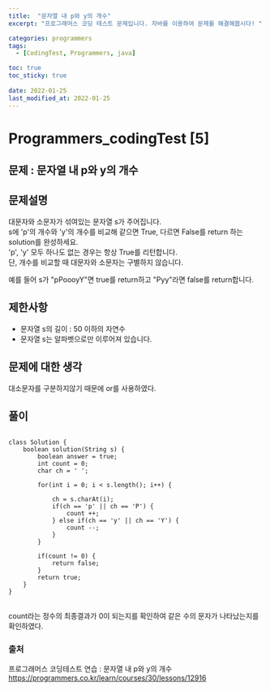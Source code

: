 ```yaml
---
title:  "문자열 내 p와 y의 개수"
excerpt: "프로그래머스 코딩 테스트 문제입니다. 자바를 이용하여 문제를 해결해봅시다! "

categories: programmers
tags:
  - [CodingTest, Programmers, java]

toc: true
toc_sticky: true
 
date: 2022-01-25
last_modified_at: 2022-01-25
---
```

# Programmers_codingTest [5]

## 문제 : 문자열 내 p와 y의 개수

## 문제설명  
대문자와 소문자가 섞여있는 문자열 s가 주어집니다.  
s에 'p'의 개수와 'y'의 개수를 비교해 같으면 True, 다르면 False를 return 하는 solution를 완성하세요.  
'p', 'y' 모두 하나도 없는 경우는 항상 True를 리턴합니다.  
단, 개수를 비교할 때 대문자와 소문자는 구별하지 않습니다.  

예를 들어 s가 "pPoooyY"면 true를 return하고 "Pyy"라면 false를 return합니다.

## 제한사항
- 문자열 s의 길이 : 50 이하의 자연수  
- 문자열 s는 알파벳으로만 이루어져 있습니다.


## 문제에 대한 생각
대소문자를 구분하지않기 때문에 or를 사용하였다.

## 풀이
<pre>
<code>
class Solution {
    boolean solution(String s) {
        boolean answer = true;
        int count = 0;
        char ch = ' ';
        
        for(int i = 0; i < s.length(); i++) {
            
            ch = s.charAt(i);
            if(ch == 'p' || ch == 'P') {
                count ++;
            } else if(ch == 'y' || ch == 'Y') {
                count --;
            }
        }
        
        if(count != 0) {
            return false;
        }
        return true;
    }
}
</code>
</pre>
count라는 정수의 최종결과가 0이 되는지를 확인하여 같은 수의 문자가 나타났는지를 확인하였다.


### 출처

프로그래머스 코딩테스트 연습 : 문자열 내 p와 y의 개수 
https://programmers.co.kr/learn/courses/30/lessons/12916
